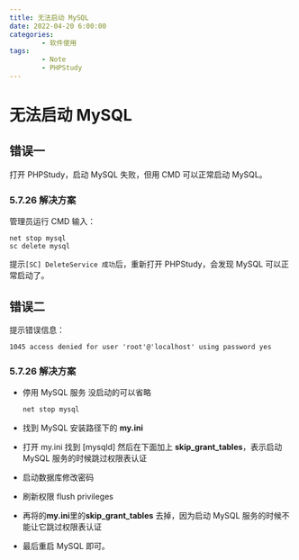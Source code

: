 ```yaml
---
title: 无法启动 MySQL
date: 2022-04-20 6:00:00
categories:
        - 软件使用
tags:
        - Note
        - PHPStudy
---
```


# 无法启动 MySQL

## 错误一

打开 PHPStudy，启动 MySQL 失败，但用 CMD 可以正常启动 MySQL。

### 5.7.26 解决方案

管理员运行 CMD 输入：

```
net stop mysql
sc delete mysql
```

提示`[SC] DeleteService 成功`后，重新打开 PHPStudy，会发现 MySQL 可以正常启动了。

## 错误二

提示错误信息：

```
1045 access denied for user 'root'@'localhost' using password yes
```

### 5.7.26 解决方案

- 停用 MySQL 服务 没启动的可以省略

     ```sh
     net stop mysql
     ```

- 找到 MySQL 安装路径下的 **my.ini**

- 打开 my.ini 找到 [mysqld] 然后在下面加上 **skip_grant_tables**，表示启动 MySQL 服务的时候跳过权限表认证

- 启动数据库修改密码

- 刷新权限 flush privileges

- 再将的**my.ini**里的**skip_grant_tables** 去掉，因为启动 MySQL 服务的时候不能让它跳过权限表认证

- 最后重启 MySQL 即可。
